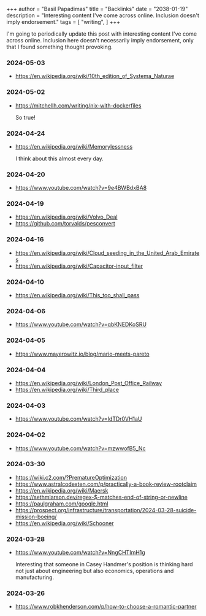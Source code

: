 +++
author = "Basil Papadimas"
title = "Backlinks"
date = "2038-01-19"
description = "Interesting content I've come across online. Inclusion doesn't imply endorsement."
tags = [
    "writing",
]
+++

I'm going to periodically update this post with interesting content I've come across online. Inclusion here doesn't necessarily imply endorsement, only that I found something thought provoking.

### 2024-05-03
- https://en.wikipedia.org/wiki/10th_edition_of_Systema_Naturae

### 2024-05-02
- https://mitchellh.com/writing/nix-with-dockerfiles

    So true!

### 2024-04-24
- https://en.wikipedia.org/wiki/Memorylessness

    I think about this almost every day.

### 2024-04-20
- https://www.youtube.com/watch?v=9e4BWBdxBA8

### 2024-04-19
- https://en.wikipedia.org/wiki/Volvo_Deal
- https://github.com/torvalds/pesconvert

### 2024-04-16
- https://en.wikipedia.org/wiki/Cloud_seeding_in_the_United_Arab_Emirates
- https://en.wikipedia.org/wiki/Capacitor-input_filter

### 2024-04-10
- https://en.wikipedia.org/wiki/This_too_shall_pass

### 2024-04-06
- https://www.youtube.com/watch?v=qbKNEDKoSRU

### 2024-04-05
- https://www.mayerowitz.io/blog/mario-meets-pareto

### 2024-04-04
- https://en.wikipedia.org/wiki/London_Post_Office_Railway
- https://en.wikipedia.org/wiki/Third_place

### 2024-04-03
- https://www.youtube.com/watch?v=IdTDr0VH1aU

### 2024-04-02
- https://www.youtube.com/watch?v=mzwwofB5_Nc

### 2024-03-30
- https://wiki.c2.com/?PrematureOptimization
- https://www.astralcodexten.com/p/practically-a-book-review-rootclaim
- https://en.wikipedia.org/wiki/Maersk
- https://sethmlarson.dev/regex-$-matches-end-of-string-or-newline
- https://paulgraham.com/google.html
- https://prospect.org/infrastructure/transportation/2024-03-28-suicide-mission-boeing/
- https://en.wikipedia.org/wiki/Schooner

### 2024-03-28
- https://www.youtube.com/watch?v=NngCHTImH1g

    Interesting that someone in Casey Handmer's position is thinking hard not just about engineering but also economics, operations and manufacturing. 

### 2024-03-26
- https://www.robkhenderson.com/p/how-to-choose-a-romantic-partner
